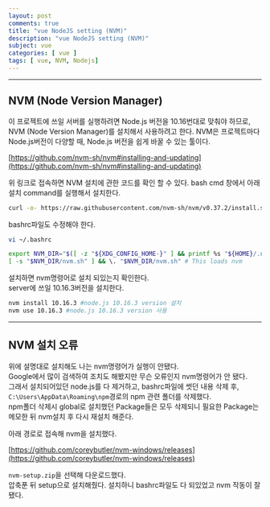 ```yaml
---
layout: post
comments: true
title: "vue NodeJS setting (NVM)"
description: "vue NodeJS setting (NVM)"
subject: vue
categories: [ vue ]
tags: [ vue, NVM, Nodejs]
---
```


<hr>

## NVM (Node Version Manager)

이 프로젝트에 쓰일 서버를 실행하려면 Node.js 버전을 10.16번대로 맞춰야 하므로,  
NVM (Node Version Manager)를 설치해서 사용하려고 한다.
NVM은 프로젝트마다 Node.js버전이 다양할 때, Node.js 버전을 쉽게 바꿀 수 있는 툴이다.

[https://github.com/nvm-sh/nvm#installing-and-updating](https://github.com/nvm-sh/nvm#installing-and-updating)

위 링크로 접속하면 NVM 설치에 관한 코드를 확인 할 수 있다.
bash cmd 창에서 아래 설치 command를 실행해서 설치한다.

```bash
curl -o- https://raw.githubusercontent.com/nvm-sh/nvm/v0.37.2/install.sh | bash
```

bashrc파일도 수정해야 한다.
```bash
vi ~/.bashrc

export NVM_DIR="$([ -z "${XDG_CONFIG_HOME-}" ] && printf %s "${HOME}/.nvm" || printf %s "${XDG_CONFIG_HOME}/nvm")"
[ -s "$NVM_DIR/nvm.sh" ] && \. "$NVM_DIR/nvm.sh" # This loads nvm
```

설치하면 nvm명령어로 설치 되있는지 확인한다.  
server에 쓰일 10.16.3버전을 설치한다.

```bash
nvm install 10.16.3 #node.js 10.16.3 version 설치
nvm use 10.16.3 #node.js 10.16.3 version 사용
```

<hr>

## NVM 설치 오류

위에 설명대로 설치해도 나는 nvm명령어가 실행이 안됐다.  
Google에서 많이 검색하여 조치도 해봤지만 무슨 오류인지 nvm명령어가 안 됐다.  
그래서 설치되어있던 node.js를 다 제거하고, bashrc파일에 썻던 내용 삭제 후,  `C:\Users\AppData\Roaming\npm`경로의 npm 관련 폴더를 삭제했다.  
npm폴더 삭제시 global로 설치했던 Package들은 모두 삭제되니 필요한 Package는 메모한 뒤 nvm설치 후 다시 재설치 해준다.

아래 경로로 접속해 nvm을 설치했다.  

[https://github.com/coreybutler/nvm-windows/releases](https://github.com/coreybutler/nvm-windows/releases)

`nvm-setup.zip`을 선택해 다운로드했다.  
압축푼 뒤 setup으로 설치해줬다.
설치하니 bashrc파일도 다 되있었고 nvm 작동이 잘 됐다.
